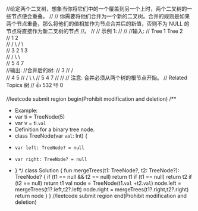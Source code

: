 //给定两个二叉树，想象当你将它们中的一个覆盖到另一个上时，两个二叉树的一些节点便会重叠。 
//
// 你需要将他们合并为一个新的二叉树。合并的规则是如果两个节点重叠，那么将他们的值相加作为节点合并后的新值，否则不为 NULL 的节点将直接作为新二叉树的节点
//。 
//
// 示例 1: 
//
// 
//输入: 
//	Tree 1                     Tree 2                  
//          1                         2                             
//         / \                       / \                            
//        3   2                     1   3                        
//       /                           \   \                      
//      5                             4   7                  
//输出: 
//合并后的树:
//	     3
//	    / \
//	   4   5
//	  / \   \ 
//	 5   4   7
// 
//
// 注意: 合并必须从两个树的根节点开始。 
// Related Topics 树 
// 👍 532 👎 0


//leetcode submit region begin(Prohibit modification and deletion)
/**
 * Example:
 * var ti = TreeNode(5)
 * var v = ti.`val`
 * Definition for a binary tree node.
 * class TreeNode(var `val`: Int) {
 *     var left: TreeNode? = null
 *     var right: TreeNode? = null
 * }
 */
class Solution {
    fun mergeTrees(t1: TreeNode?, t2: TreeNode?): TreeNode? {
        if (t1 == null && t2 == null) return t1
        if (t1 == null) return t2
        if (t2 == null) return t1
        val node = TreeNode(t1.`val` +t2.`val`)
        node.left = mergeTrees(t1?.left,t2?.left)
        node.right = mergeTrees(t1?.right,t2?.right)
        return node
    }
}
//leetcode submit region end(Prohibit modification and deletion)

